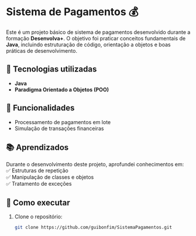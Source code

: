 # Sistema de Pagamentos 💰  

Este é um projeto básico de sistema de pagamentos desenvolvido durante a formação **Desenvolva+**. O objetivo foi praticar conceitos fundamentais de **Java**, incluindo estruturação de código, orientação a objetos e boas práticas de desenvolvimento.  

## 🚀 Tecnologias utilizadas  
- **Java**  
- **Paradigma Orientado a Objetos (POO)**  

## 📌 Funcionalidades  
- Processamento de pagamentos em lote  
- Simulação de transações financeiras  

## 📚 Aprendizados  
Durante o desenvolvimento deste projeto, aprofundei conhecimentos em:  
✅ Estruturas de repetição  
✅ Manipulação de classes e objetos  
✅ Tratamento de exceções  

## 🔗 Como executar  
1. Clone o repositório:  
   ```sh
   git clone https://github.com/guibonfim/SistemaPagamentos.git
